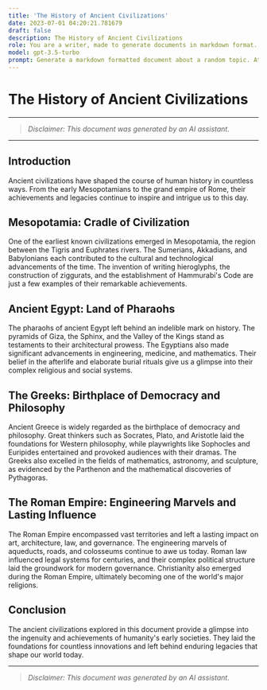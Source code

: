 ```yaml
---
title: 'The History of Ancient Civilizations'
date: 2023-07-01 04:20:21.781679
draft: false
description: The History of Ancient Civilizations
role: You are a writer, made to generate documents in markdown format. It is very important that all of the documents you generate are in valid markdown format.
model: gpt-3.5-turbo
prompt: Generate a markdown formatted document about a random topic. At the bottom, include a disclaimer explaining that the document was generated by you. The first line of the document should be the title. Make sure that the entire document is in proper markdown format, using a mix of various tags to make the document visually appealing.
---
```


# The History of Ancient Civilizations

---

> *Disclaimer: This document was generated by an AI assistant.*

---

## Introduction

Ancient civilizations have shaped the course of human history in countless ways. From the early Mesopotamians to the grand empire of Rome, their achievements and legacies continue to inspire and intrigue us to this day.

## Mesopotamia: Cradle of Civilization

One of the earliest known civilizations emerged in Mesopotamia, the region between the Tigris and Euphrates rivers. The Sumerians, Akkadians, and Babylonians each contributed to the cultural and technological advancements of the time. The invention of writing hieroglyphs, the construction of ziggurats, and the establishment of Hammurabi's Code are just a few examples of their remarkable achievements.

## Ancient Egypt: Land of Pharaohs

The pharaohs of ancient Egypt left behind an indelible mark on history. The pyramids of Giza, the Sphinx, and the Valley of the Kings stand as testaments to their architectural prowess. The Egyptians also made significant advancements in engineering, medicine, and mathematics. Their belief in the afterlife and elaborate burial rituals give us a glimpse into their complex religious and social systems.

## The Greeks: Birthplace of Democracy and Philosophy

Ancient Greece is widely regarded as the birthplace of democracy and philosophy. Great thinkers such as Socrates, Plato, and Aristotle laid the foundations for Western philosophy, while playwrights like Sophocles and Euripides entertained and provoked audiences with their dramas. The Greeks also excelled in the fields of mathematics, astronomy, and sculpture, as evidenced by the Parthenon and the mathematical discoveries of Pythagoras.

## The Roman Empire: Engineering Marvels and Lasting Influence

The Roman Empire encompassed vast territories and left a lasting impact on art, architecture, law, and governance. The engineering marvels of aqueducts, roads, and colosseums continue to awe us today. Roman law influenced legal systems for centuries, and their complex political structure laid the groundwork for modern governance. Christianity also emerged during the Roman Empire, ultimately becoming one of the world's major religions.

## Conclusion

The ancient civilizations explored in this document provide a glimpse into the ingenuity and achievements of humanity's early societies. They laid the foundations for countless innovations and left behind enduring legacies that shape our world today.

---
> *Disclaimer: This document was generated by an AI assistant.*